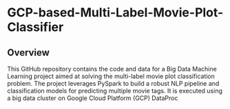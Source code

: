 # GCP-based-Multi-Label-Movie-Plot-Classifier

## Overview
This GitHub repository contains the code and data for a Big Data Machine Learning project aimed at solving the multi-label movie plot classification problem. The project leverages PySpark to build a robust NLP pipeline and classification models for predicting multiple movie tags. It is executed using a big data cluster on Google Cloud Platform (GCP) DataProc
